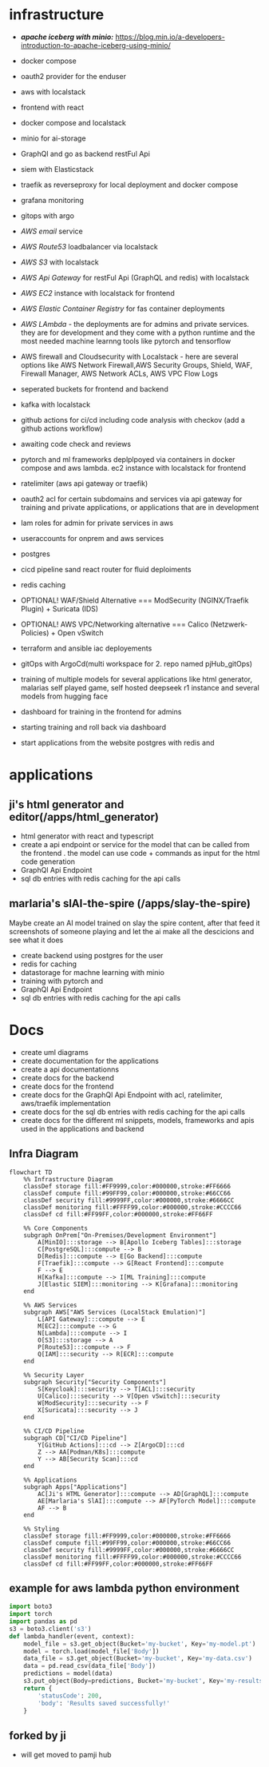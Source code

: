 
# infrastructure
- ***apache iceberg with minio:*** https://blog.min.io/a-developers-introduction-to-apache-iceberg-using-minio/
- docker compose
- oauth2 provider for the enduser
- aws with localstack
- frontend with react
- docker compose and localstack
- minio for ai-storage
- GraphQl and go as backend restFul Api
- siem with Elasticstack
- traefik as reverseproxy for local deployment and docker compose
- grafana monitoring
- gitops with argo
- *AWS email* service
- *AWS Route53* loadbalancer via localstack
- *AWS S3* with localstack
- *AWS Api Gateway* for restFul Api (GraphQL and redis) with localstack
- *AWS EC2* instance with localstack for frontend
- *AWS Elastic Container Registry* for fas container deployments 
- *AWS LAmbda* - the deployments are for admins and private services. they are for development and they come with a python runtime and the most needed machine learnng tools like pytorch and tensorflow
- AWS firewall and Cloudsecurity with Localstack - here are several options like AWS Network Firewall,AWS Security Groups, Shield, WAF,  Firewall Manager, AWS Network ACLs, AWS VPC Flow Logs

- seperated buckets for frontend and backend
- kafka with localstack
- github actions for ci/cd including code analysis with checkov (add a github actions workflow)
- awaiting code check and reviews
- pytorch and ml frameworks deplplpoyed via containers in docker compose and aws lambda. ec2 instance with localstack for frontend
- ratelimiter (aws api gateway or traefik)
- oauth2 acl for certain subdomains and services via api gateway for training and private applications, or applications that are in development
- Iam roles for admin for private services in aws
- useraccounts for onprem and aws services
- postgres 
- cicd pipeline sand react router for fluid deploiments
- redis caching

- OPTIONAL! WAF/Shield Alternative === ModSecurity (NGINX/Traefik Plugin) + Suricata (IDS)
- OPTIONAL! AWS VPC/Networking alternative === Calico (Netzwerk-Policies) + Open vSwitch
- terraform and ansible iac deployements
- gitOps with ArgoCd(multi workspace for 2. repo named pjHub_gitOps)
- training of multiple models for several applications like html generator, malarias self played game, self hosted deepseek r1 instance and several models from hugging face
- dashboard for training in the frontend for admins
- starting training and roll back via dashboard
- start applications from the website
postgres with redis and  

# applications
## ji's html generator and editor(/apps/html_generator)  
- html generator with react and typescript
- create a api endpoint or service for the model that can be called from the frontend
. the model can use code + commands as input for the html code generation
- GraphQl Api Endpoint
- sql db entries with redis caching for the api calls

## marlaria's slAI-the-spire (/apps/slay-the-spire)
Maybe create an AI model trained on slay the spire content, after that feed it screenshots of someone playing and let the ai make all the descicions and see what it does 
- create backend using postgres for the user 
- redis for caching
- datastorage for machne learning with minio 
- training with pytorch and 
- GraphQl Api Endpoint
- sql db entries with redis caching for the api calls


# Docs
- create uml diagrams 
- create documentation for the applications
- create a api documentationns
- create docs for the backend
- create docs for the frontend
- create docs for the GraphQl Api Endpoint with acl, ratelimiter, aws/traefik implementation
- create docs for the sql db entries with redis caching for the api calls
- create docs for the different ml snippets, models, frameworks and apis used in the applications and backend





## Infra Diagram

```mermaid
flowchart TD
    %% Infrastructure Diagram
    classDef storage fill:#FF9999,color:#000000,stroke:#FF6666
    classDef compute fill:#99FF99,color:#000000,stroke:#66CC66
    classDef security fill:#9999FF,color:#000000,stroke:#6666CC
    classDef monitoring fill:#FFFF99,color:#000000,stroke:#CCCC66
    classDef cd fill:#FF99FF,color:#000000,stroke:#FF66FF

    %% Core Components
    subgraph OnPrem["On-Premises/Development Environment"]
        A[MinIO]:::storage --> B[Apollo Iceberg Tables]:::storage
        C[PostgreSQL]:::compute --> B
        D[Redis]:::compute --> E[Go Backend]:::compute
        F[Traefik]:::compute --> G[React Frontend]:::compute
        F --> E
        H[Kafka]:::compute --> I[ML Training]:::compute
        J[Elastic SIEM]:::monitoring --> K[Grafana]:::monitoring
    end

    %% AWS Services
    subgraph AWS["AWS Services (LocalStack Emulation)"]
        L[API Gateway]:::compute --> E
        M[EC2]:::compute --> G
        N[Lambda]:::compute --> I
        O[S3]:::storage --> A
        P[Route53]:::compute --> F
        Q[IAM]:::security --> R[ECR]:::compute
    end

    %% Security Layer
    subgraph Security["Security Components"]
        S[Keycloak]:::security --> T[ACL]:::security
        U[Calico]:::security --> V[Open vSwitch]:::security
        W[ModSecurity]:::security --> F
        X[Suricata]:::security --> J
    end

    %% CI/CD Pipeline
    subgraph CD["CI/CD Pipeline"]
        Y[GitHub Actions]:::cd --> Z[ArgoCD]:::cd
        Z --> AA[Podman/K8s]:::compute
        Y --> AB[Security Scan]:::cd
    end

    %% Applications
    subgraph Apps["Applications"]
        AC[Ji's HTML Generator]:::compute --> AD[GraphQL]:::compute
        AE[Marlaria's SlAI]:::compute --> AF[PyTorch Model]:::compute
        AF --> B
    end

    %% Styling
    classDef storage fill:#FF9999,color:#000000,stroke:#FF6666
    classDef compute fill:#99FF99,color:#000000,stroke:#66CC66
    classDef security fill:#9999FF,color:#000000,stroke:#6666CC
    classDef monitoring fill:#FFFF99,color:#000000,stroke:#CCCC66
    classDef cd fill:#FF99FF,color:#000000,stroke:#FF66FF
```
## example  for aws lambda python environment

```python
import boto3
import torch
import pandas as pd
s3 = boto3.client('s3')
def lambda_handler(event, context):
    model_file = s3.get_object(Bucket='my-bucket', Key='my-model.pt')
    model = torch.load(model_file['Body'])
    data_file = s3.get_object(Bucket='my-bucket', Key='my-data.csv')
    data = pd.read_csv(data_file['Body'])
    predictions = model(data)
    s3.put_object(Body=predictions, Bucket='my-bucket', Key='my-results.csv')
    return {
        'statusCode': 200,
        'body': 'Results saved successfully!'
    }
```

## forked by ji
- will get moved to pamji hub 


